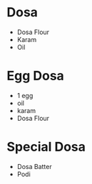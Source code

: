 # Dosa

* Dosa Flour
* Karam
* Oil

# Egg Dosa
* 1 egg
* oil
* karam
* Dosa Flour

# Special Dosa
* Dosa Batter
* Podi
